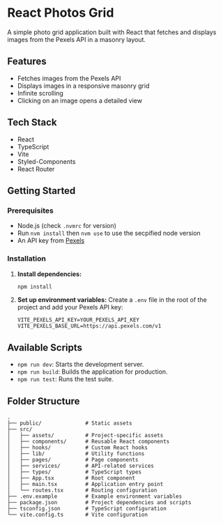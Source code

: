 # React Photos Grid

A simple photo grid application built with React that fetches and displays images from the Pexels API in a masonry layout.

## Features

- Fetches images from the Pexels API
- Displays images in a responsive masonry grid
- Infinite scrolling
- Clicking on an image opens a detailed view

## Tech Stack

- React
- TypeScript
- Vite
- Styled-Components
- React Router

## Getting Started

### Prerequisites

- Node.js (check `.nvmrc` for version)
- Run `nvm install` then `nvm use` to use the secpified node version
- An API key from [Pexels](https://www.pexels.com/api/)

### Installation

1.  **Install dependencies:**

    ```bash
    npm install
    ```

2.  **Set up environment variables:**
    Create a `.env` file in the root of the project and add your Pexels API key:
    ```
    VITE_PEXELS_API_KEY=YOUR_PEXELS_API_KEY
    VITE_PEXELS_BASE_URL=https://api.pexels.com/v1
    ```

## Available Scripts

- `npm run dev`: Starts the development server.
- `npm run build`: Builds the application for production.
- `npm run test`: Runs the test suite.

## Folder Structure

```
.
├── public/              # Static assets
├── src/
│   ├── assets/          # Project-specific assets
│   ├── components/      # Reusable React components
│   ├── hooks/           # Custom React hooks
│   ├── lib/             # Utility functions
│   ├── pages/           # Page components
│   ├── services/        # API-related services
│   ├── types/           # TypeScript types
│   ├── App.tsx          # Root component
│   ├── main.tsx         # Application entry point
│   └── routes.tsx       # Routing configuration
├── .env.example         # Example environment variables
├── package.json         # Project dependencies and scripts
├── tsconfig.json        # TypeScript configuration
└── vite.config.ts       # Vite configuration
```
